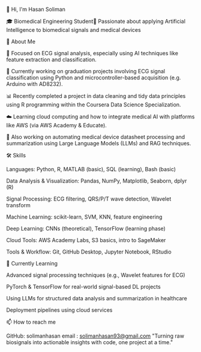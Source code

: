 👋 Hi, I'm Hasan Soliman

🎓 Biomedical Engineering Student🔬 Passionate about applying Artificial Intelligence to biomedical signals and medical devices

🧠 About Me

📍 Focused on ECG signal analysis, especially using AI techniques like feature extraction and classification.

🤖 Currently working on graduation projects involving ECG signal classification using Python and microcontroller-based acquisition (e.g. Arduino with AD8232).

📊 Recently completed a project in data cleaning and tidy data principles using R programming within the Coursera Data Science Specialization.

☁️ Learning cloud computing and how to integrate medical AI with platforms like AWS (via AWS Academy & Educate).

🔬 Also working on automating medical device datasheet processing and summarization using Large Language Models (LLMs) and RAG techniques.

🛠 Skills

Languages: Python, R, MATLAB (basic), SQL (learning), Bash (basic)

Data Analysis & Visualization: Pandas, NumPy, Matplotlib, Seaborn, dplyr (R)

Signal Processing: ECG filtering, QRS/P/T wave detection, Wavelet transform

Machine Learning: scikit-learn, SVM, KNN, feature engineering

Deep Learning: CNNs (theoretical), TensorFlow (learning phase)

Cloud Tools: AWS Academy Labs, S3 basics, intro to SageMaker

Tools & Workflow: Git, GitHub Desktop, Jupyter Notebook, RStudio

🌱 Currently Learning

Advanced signal processing techniques (e.g., Wavelet features for ECG)

PyTorch & TensorFlow for real-world signal-based DL projects

Using LLMs for structured data analysis and summarization in healthcare

Deployment pipelines using cloud services

📫 How to reach me

GitHub: solimanhasan
email : solimanhasan93@gmail.com
"Turning raw biosignals into actionable insights with code, one project at a time."


